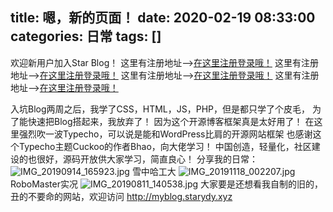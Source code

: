 title: 嗯，新的页面！
date: 2020-02-19 08:33:00
categories: 日常
tags: []
---
欢迎新用户加入Star Blog！
这里有注册地址-->[在这里注册登录哦！][1]
这里有注册地址-->[在这里注册登录哦！][1]
这里有注册地址-->[在这里注册登录哦！][1]
这里有注册地址-->[在这里注册登录哦！][1]

                      
入坑Blog两周之后，我学了CSS，HTML，JS，PHP，但是都只学了个皮毛，
为了能快速把Blog搭起来，我放弃了！
因为这个开源博客框架真是太好用了！
在这里强烈吹一波Typecho，可以说是能和WordPress比肩的开源网站框架
也感谢这个Typecho主题Cuckoo的作者Bhao，向大佬学习！
中国创造，轻量化，社区建设的也很好，源码开放供大家学习，简直良心！
分享我的日常：
![IMG_20190914_165923.jpg][2]
雪中哈工大
![IMG_20191118_002207.jpg][3]
RoboMaster实况
![IMG_20190811_140538.jpg][4]
大家要是还想看我自制的旧的，丑的不要命的网站，欢迎访问 http://myblog.starydy.xyz 


  [1]: http://www.starydy.xyz/admin/
  [2]: /old_images/2020/05/651860426.jpg
  [3]: /old_images/2020/05/2294227069.jpg
  [4]: /old_images/2020/05/3913045297.jpg
